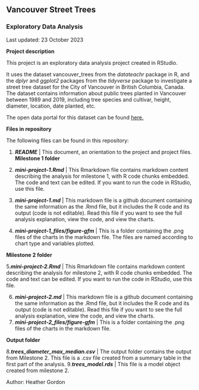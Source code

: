 ## Vancouver Street Trees 
### Exploratory Data Analysis  

Last updated: 23 October 2023

**Project description**  

This project is an exploratory data analysis project created in RStudio. 

It uses the dataset vancouver_trees from the *datateachr* package in R, and the *dplyr* and *ggplot2* packages from the *tidyverse* package to investigate a street tree dataset for the City of Vancouver in British Columbia, Canada. The dataset contains information about public trees planted in Vancouver between 1989 and 2019, including tree species and cultivar, height, diameter, location, date planted, etc.  

The open data portal for this dataset can be found [here.](https://opendata.vancouver.ca/explore/dataset/street-trees/information/?disjunctive.species_name&disjunctive.common_name&disjunctive.on_street&disjunctive.neighbourhood_name&location=6,50.02186,-122.91504)  

**Files in repository**  

The following files can be found in this repository:  

1. ***README*** | This document, an orientation to the project and project files. 
**Milestone 1 folder** 

2. ***mini-project-1.Rmd*** | This Rmarkdown file contains markdown content describing the analysis for milestone 1, with R code chunks embedded. The code and text can be edited. If you want to run the code in RStudio, use this file.
3. ***mini-project-1.md*** | This markdown file is a github document containing the same information as the .Rmd file, but it includes the R code and its output (code is not editable). Read this file if you want to see the full analysis explanation, view the code, and view the charts.
4. ***mini-project-1_files/figure-gfm*** | This is a folder containing the .png files of the charts in the markdown file. The files are named according to chart type and variables plotted. 

**Milestone 2 folder** 

5.***mini-project-2.Rmd*** | This Rmarkdown file contains markdown content describing the analysis for milestone 2, with R code chunks embedded. The code and text can be edited. If you want to run the code in RStudio, use this file.

6. ***mini-project-2.md*** | This markdown file is a github document containing the same information as the .Rmd file, but it includes the R code and its output (code is not editable). Read this file if you want to see the full analysis explanation, view the code, and view the charts.
7.  ***mini-project-2_files/figure-gfm*** | This is a folder containing the .png files of the charts in the markdown file. 

**Output folder** 

8.***trees_diameter_max_median.csv*** | The output folder contains the output from Milestone 2. This file is a .csv file created from a summary table in the first part of the analysis.
9.***trees_model.rds*** | This file is a model object created from milestone 2.

Author: Heather Gordon




